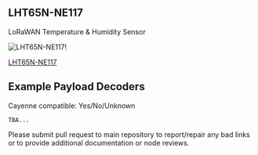 ## LHT65N-NE117

LoRaWAN Temperature & Humidity Sensor

![LHT65N-NE117!](https://www.dragino.com/media/k2/items/cache/e67ec824afbc9f855ad850f1b49c5b05_L.jpg)

[LHT65N-NE117](https://www.dragino.com/products/temperature-humidity-sensor/item/238-lht65n-ne117.html)

## Example Payload Decoders
Cayenne compatible: Yes/No/Unknown

```
TBA...
```

Please submit pull request to main repository to report/repair any bad links or to provide additional documentation or node reviews.